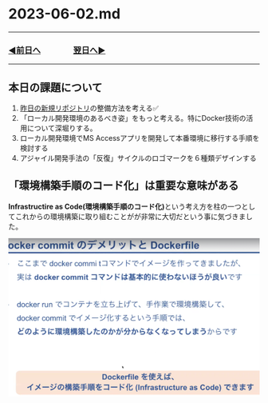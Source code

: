 # 2023-06-02.md

---
### [◀️前日へ](https://github.com/yuasys/chatty-journal/blob/main/2023/06/2023-06-01.md)&emsp;&emsp;&emsp;&emsp;[翌日へ▶️](https://github.com/yuasys/chatty-journal/blob/main/2023/06/2023-06-03.md)
---

## 本日の課題について

1. [昨日の新規リポジトリ](https://github.com/yuasys/scratch001)の整備方法を考える✅
2. 「ローカル開発環境のあるべき姿」をもっと考える。特にDocker技術の活用について深堀りする。
3. ローカル開発環境でMS Accessアプリを開発して本番環境に移行する手順を検討する
4. アジャイル開発手法の「反復」サイクルのロゴマークを６種類デザインする

## 「環境構築手順のコード化」は重要な意味がある

<b>Infrastructire as Code(環境構築手順のコード化)</b>という考え方を柱の一つとしてこれからの環境構築に取り組むことがが非常に大切だという事に気づきました。

[![Infrastructure as Code](https://github.com/yuasys/chatty-journal/blob/main/images/fig2023-06-02-1.png?raw=true)]()
